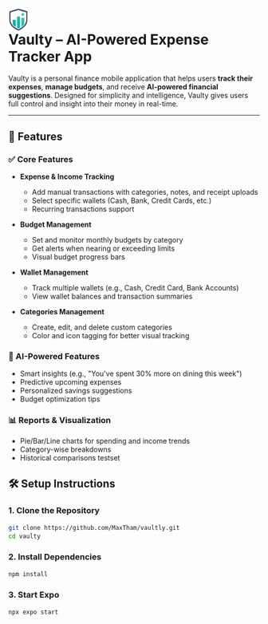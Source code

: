 # <img src="./assets/images/vaultly-icon-removebg.png" alt="Vaulty Logo" width="40" style="display:flex"/> Vaulty – AI-Powered Expense Tracker App


Vaulty is a personal finance mobile application that helps users **track their expenses**, **manage budgets**, and receive **AI-powered financial suggestions**. Designed for simplicity and intelligence, Vaulty gives users full control and insight into their money in real-time.

---

## 🚀 Features

### ✅ Core Features

- **Expense & Income Tracking**

  - Add manual transactions with categories, notes, and receipt uploads
  - Select specific wallets (Cash, Bank, Credit Cards, etc.)
  - Recurring transactions support

- **Budget Management**

  - Set and monitor monthly budgets by category
  - Get alerts when nearing or exceeding limits
  - Visual budget progress bars

- **Wallet Management**

  - Track multiple wallets (e.g., Cash, Credit Card, Bank Accounts)
  - View wallet balances and transaction summaries

- **Categories Management**
  - Create, edit, and delete custom categories
  - Color and icon tagging for better visual tracking

### 🤖 AI-Powered Features

- Smart insights (e.g., "You've spent 30% more on dining this week")
- Predictive upcoming expenses
- Personalized savings suggestions
- Budget optimization tips

### 📊 Reports & Visualization

- Pie/Bar/Line charts for spending and income trends
- Category-wise breakdowns
- Historical comparisons
testset


## 🛠️ Setup Instructions

### 1. Clone the Repository

```bash
git clone https://github.com/MaxTham/vaultly.git
cd vaulty
```

### 2. Install Dependencies
```bash
npm install
```

### 3. Start Expo
```bash
npx expo start
```
